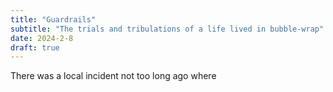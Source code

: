 ```yaml
---
title: "Guardrails"
subtitle: "The trials and tribulations of a life lived in bubble-wrap"
date: 2024-2-8
draft: true
---
```

There was a local incident not too long ago where 
<!--stackedit_data:
eyJoaXN0b3J5IjpbLTIwMzczMTc3MThdfQ==
-->
